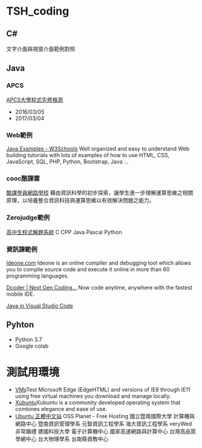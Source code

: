 # TSH_coding

## C#
文字介面與視窗介面範例對照

## Java
### APCS
[APCS大學程式先修檢測](https://apcs.csie.ntnu.edu.tw/)
* 2016/03/05
* 2017/03/04
### Web範例
[Java Examples - W3Schools](https://www.w3schools.com/java/java_examples.asp)
Well organized and easy to understand Web building tutorials with lots of examples of how to use HTML, CSS, JavaScript, SQL, PHP, Python, Bootstrap, Java ...
### cooc酷課雲
[酷課學員網路學校](https://ono.tp.edu.tw/course/3043)
藉由資訊科學的初步探索，讓學生進一步理解運算思維之相關原理，以培養整合資訊科技與運算思維以有效解決問題之能力。
### Zerojudge範例
[高中生程式解題系統](https://zerojudge.tw/)
C CPP Java Pascal Python
### 資訊課範例
[Ideone.com](https://ideone.com/)
Ideone is an online compiler and debugging tool which allows you to compile source code and execute it online in more than 60 programming languages.

[Dcoder | Next Gen Coding...](https://dcoder.tech/)
Now code anytime, anywhere 
with the fastest mobile IDE.

[Java in Visual Studio Code](https://code.visualstudio.com/docs/languages/java)

## Pyhton
* Python 3.7
* Google colab

# 測試用環境
* [VMs](https://developer.microsoft.com/en-us/microsoft-edge/tools/vms/)Test Microsoft Edge (EdgeHTML) and versions of IE8 through IE11 using free virtual machines you download and manage locally.
* [Xubuntu](https://xubuntu.org/)Xubuntu is a community developed operating system that combines elegance and ease of use.
* [Ubuntu 正體中文站](https://www.ubuntu-tw.org/)
OSS Planet - Free Hosting
國立暨南國際大學 計算機與網路中心
暨南資訊管理學系
元智資訊工程學系
海大資訊工程學系
veryWed 非常婚禮
建國科技大學 電子計算機中心
國家高速網路與計算中心
台灣高品質學網中心
台大物理學系
台南縣資教中心
